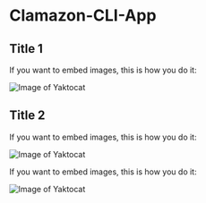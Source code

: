 # Clamazon-CLI-App

## Title 1

If you want to embed images, this is how you do it:

![Image of Yaktocat](http://i301.photobucket.com/albums/nn65/reversethis/Screen%20Shot%202017-07-22%20at%206.09.18%20PM.png)

## Title 2

If you want to embed images, this is how you do it:

![Image of Yaktocat](http://i301.photobucket.com/albums/nn65/reversethis/Screen%20Shot%202017-07-22%20at%206.11.33%20PM.png)

If you want to embed images, this is how you do it:

![Image of Yaktocat](http://i301.photobucket.com/albums/nn65/reversethis/Screen%20Shot%202017-07-22%20at%206.12.09%20PM.png)
